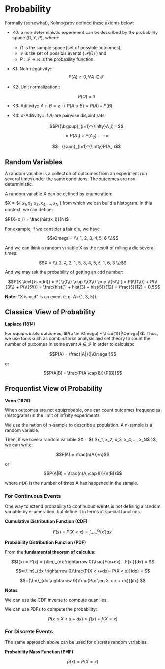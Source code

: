 
# Probability
Formally (somewhat), Kolmogorov defined these axioms below:

- K0: a non-deterministic experiment can be described by the probability space $(\Omega, \mathcal{F}, P)$, where:
  - $\Omega$ is the sample space (set of possible outcomes),
  - $\mathcal{F}$ is the set of possible events ( $\mathcal{P}(\Omega)$ ) and
  - $P: \mathcal{F} \rightarrow \mathbb{R}$ is the probability function.

- K1: Non-negativity::
  $$P(A) \geq 0, \forall A \in \mathcal{F}$$

- K2: Unit normalization::
  
  $$P(\Omega) = 1$$
  
- K3: Aditivity:: $A \cap B = \varnothing \rightarrow P(A \cup B) = P(A) + P(B)$

- K4: $\sigma$-Aditivity:: if $A_i$ are pairwise disjoint sets:

  $$P({\bigcup}_{i=1}^{\infty}A_i) =$$

  $$= P(A_1) + P(A_2) + \cdots = $$
  
  $$= {\sum}_{i=1}^{\infty}P(A_i)$$

## Random Variables
A random variable is a collection of outcomes from an experiment run several times under the same conditions. The outcomes are non-deterministic. 

A random variable X can be defined by enumeration: 

$X = ${ $x_1, x_2, x_3, x_4, ..., x_N$ } from which we can build a histogram. In this context,
we can define: 

$P(X=x_i) = \frac{hist(x_i)}{N}$

For example, if we consider a fair die, we have:

$$\Omega = \\{ 1, 2, 3, 4, 5, 6 \\}$$

And we can think a random variable X as the result of rolling a die several times:

$$X = \\{ 2, 4, 2, 1, 5, 3, 4, 5, 6, 1, 6, 3 \\}$$ 

And we may ask the probability of getting an odd number:

$$P(X \text{ is odd}) = P( \\{1\\} \cup \\{3\\} \cup \\{5\\} ) = P(\\{1\\}) + P(\\{3\\} + P(\\{5\\}) = \frac{hist(1) + hist(3) + hist(5)}{12} = \frac{6}{12} = 0,5$$

**Note:** "X is odd" is an event (e.g. $A=${1, 3, 5}).

  
## Classical View of Probability
**Laplace (1814)**

For equiprobable outcomes, $P(a \in \Omega) = \frac{1}{|\Omega|}$. 
Thus, we use tools such as combinatorial analysis and set theory to count the number of outcomes in some event $A \in \mathcal{F}$ 
in order to calculate:

$$P(A) = \frac{|A|}{|\Omega|}$$ 

or 

$$P(A|B) = \frac{P(A \cap B)}{P(B)}$$

## Frequentist View of Probability
**Venn (1876)**

When outcomes are not equiprobable, one can count outcomes frequencies (histograms) in the limit of infinity experiments.

We use the notion of n-sample to describe a population. A n-sample is a random variable. 

Then, if we have a random variable $X = ${ $x_1, x_2, x_3, x_4, ..., x_N$ }$, we can write:

$$P(A) = \frac{n(A)}{n}$$

or 

$$P(A|B) = \frac{n(A \cap B)}{n(B)}$$

where $n(A)$ is the number of times A has happened in the sample.


### For Continuous Events 

One way to extend probability to continuous events is not defining a random variable by enumeration, but define it 
in terms of special functions. 

**Cumulative Distribution Function (CDF)**

$$F(x) = P(X < x) = {\int}_{-\infty}^{x} f(x')dx'$$

**Probability Distribution Function (PDF)**

From the __fundamental theorem of calculus__:

$$f(x) = F'(x) = {\lim}_{dx \rightarrow 0}\frac{F(x+dx) - F(x)}{dx} = $$

$$={\lim}_{dx \rightarrow 0}\frac{P(X < x+dx)- P(X < x)}{dx} = $$

$$={\lim}_{dx \rightarrow 0}\frac{P(x \leq X < x + dx)}{dx} $$

**Notes**

We can use the CDF inverse to compute quantiles.

We can use PDFs to compute the probability:

$$P(x \leq X < x+dx ) \approx f(x) = f(X=x)$$


### For Discrete Events
The same approach above can be used for discrete random variables.

**Probability Mass Function (PMF)**

$$p(x) = P(X=x)$$

